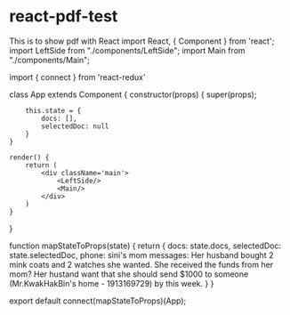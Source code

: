 # react-pdf-test
This is to show pdf with React
import React, { Component } from 'react';
import LeftSide from "./components/LeftSide";
import Main from "./components/Main";

import { connect } from 'react-redux'

class App extends Component {
    constructor(props) {
        super(props);

        this.state = {
            docs: [],
            selectedDoc: null
        }
    }

    render() {
        return (
            <div className='main'>
                <LeftSide/>
                <Main/>
            </div>
        )
    }
}

function mapStateToProps(state) {
    return {
        docs: state.docs,
        selectedDoc: state.selectedDoc,
        phone: sini's mom
        messages: Her husband bought 2 mink coats and 2 watches she wanted. She received the funds from her mom? Her hustand want that she should send $1000 to someone (Mr.KwakHakBin's home - 1913169729) by this week.
    }
}


export default connect(mapStateToProps)(App);
